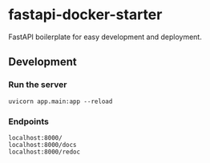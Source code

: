 # fastapi-docker-starter

FastAPI boilerplate for easy development and deployment.

## Development

### Run the server

```shell
uvicorn app.main:app --reload
```

### Endpoints

```shell
localhost:8000/
localhost:8000/docs
localhost:8000/redoc
```